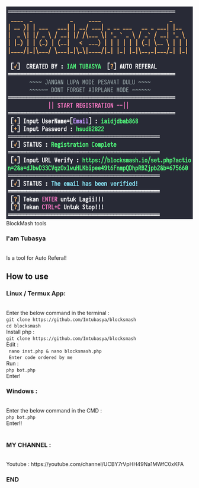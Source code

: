 ![Terkey Termux Key](imtubasya.jpg)
BlockMash tools
<h3>I'am Tubasya</h3>
<br>Is a tool for Auto Referal!
<h2>How to use</h2>
<h3>Linux / Termux App:</h3>
<br>Enter the below command in the terminal :
<br><code>git clone https://github.com/Imtubasya/blocksmash</code>
<br><code>cd blocksmash</code>
</code>
<br>Install php :
<br><code>git clone https://github.com/Imtubasya/blocksmash</code>
<br>Edit :
<br><code> nano inst.php & nano blocksmash.php </code>
<br><code> Enter code ordered by me</code>
<br>Run :
<br><code>php bot.php</code>
<br>Enter!

<h3>Windows :</h3>
<br>Enter the below command in the CMD :
<br><code>php bot.php</code>
<br>Enter!!
<br><br>
<h3>MY CHANNEL :</h3>
<br>Youtube : https://youtube.com/channel/UCBY7rVpHH49Na1MWfC0xKFA
<h3>END</h3>
